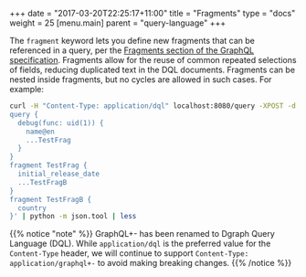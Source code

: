 +++
date = "2017-03-20T22:25:17+11:00"
title = "Fragments"
type = "docs"
weight = 25
[menu.main]
    parent = "query-language"
+++

The `fragment` keyword lets you define new fragments that can be referenced
in a query, per the [Fragments section of the GraphQL specification](http://spec.graphql.org/June2018/#sec-Language.Fragments).
Fragments allow for the reuse of common repeated selections of fields, reducing
duplicated text in the DQL documents. Fragments can be nested inside fragments,
but no cycles are allowed in such cases. For example:

```sh
curl -H "Content-Type: application/dql" localhost:8080/query -XPOST -d $'
query {
  debug(func: uid(1)) {
    name@en
    ...TestFrag
  }
}
fragment TestFrag {
  initial_release_date
  ...TestFragB
}
fragment TestFragB {
  country
}' | python -m json.tool | less
```

{{% notice "note" %}}
GraphQL+- has been renamed to Dgraph Query Language (DQL). While `application/dql`
is the preferred value for the `Content-Type` header, we will continue to support
`Content-Type: application/graphql+-` to avoid making breaking changes.
{{% /notice %}}
